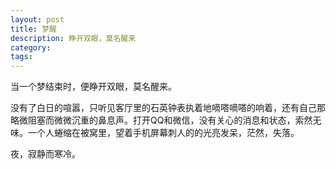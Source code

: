 ```yaml
---
layout: post
title: 梦醒
description: 睁开双眼，莫名醒来
category:
tags:
---
```


当一个梦结束时，便睁开双眼，莫名醒来。

没有了白日的喧嚣，只听见客厅里的石英钟表执着地嘀嗒嘀嗒的响着，还有自己那略微阻塞而微微沉重的鼻息声。打开QQ和微信，没有关心的消息和状态，索然无味。一个人蜷缩在被窝里，望着手机屏幕刺人的的光亮发呆，茫然，失落。

夜，寂静而寒冷。

